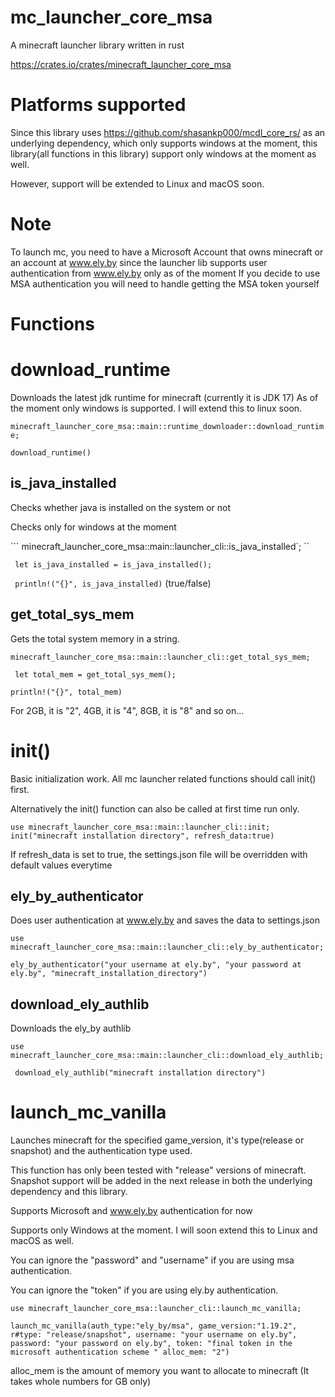 # mc_launcher_core_msa

A minecraft launcher library written in rust

https://crates.io/crates/minecraft_launcher_core_msa

# Platforms supported

Since this library uses https://github.com/shasankp000/mcdl_core_rs/ as an underlying dependency, which only supports windows at the moment, this library(all functions in this library) support only windows at the moment as well.

However, support will be extended to Linux and macOS soon.

# Note

To launch mc, you need to have a Microsoft Account that owns minecraft or an account at www.ely.by since the launcher lib supports user authentication from www.ely.by only as of the moment
If you decide to use MSA authentication you will need to handle getting the MSA token yourself

# Functions

# download_runtime

Downloads the latest jdk runtime for minecraft (currently it is JDK 17)
As of the moment only windows is supported. I will extend this to linux soon.

`minecraft_launcher_core_msa::main::runtime_downloader::download_runtime;`

`download_runtime()`

## is_java_installed

Checks whether java is installed on the system or not

Checks only for windows at the moment

``` minecraft_launcher_core_msa::main::launcher_cli::is_java_installed`; ``

` let is_java_installed = is_java_installed();`

` println!("{}", is_java_installed)` (true/false)

## get_total_sys_mem

Gets the total system memory in a string.

`minecraft_launcher_core_msa::main::launcher_cli::get_total_sys_mem;`

` let total_mem = get_total_sys_mem();`

`println!("{}", total_mem)`

For 2GB, it is "2", 4GB, it is "4", 8GB, it is "8" and so on...

# init()

Basic initialization work. All mc launcher related functions should call init() first.

Alternatively the init() function can also be called at first time run only.

`use minecraft_launcher_core_msa::main::launcher_cli::init;`
`init("minecraft installation directory", refresh_data:true)`

If refresh_data is set to true, the settings.json file will be overridden with default values everytime

## ely_by_authenticator

Does user authentication at www.ely.by and saves the data to settings.json

`use minecraft_launcher_core_msa::main::launcher_cli::ely_by_authenticator;`

`ely_by_authenticator("your username at ely.by", "your password at ely.by", "minecraft_installation_directory")`

## download_ely_authlib

Downloads the ely_by authlib

`use minecraft_launcher_core_msa::main::launcher_cli::download_ely_authlib;`

` download_ely_authlib("minecraft installation directory")`

# launch_mc_vanilla

Launches minecraft for the specified game_version, it's type(release or snapshot) and the authentication type used.

This function has only been tested with "release" versions of minecraft. Snapshot support will be added in the next release in both the underlying dependency and this library.

Supports Microsoft and www.ely.by authentication for now

Supports only Windows at the moment. I will soon extend this to Linux and macOS as well.

You can ignore the "password" and "username" if you are using msa authentication.

You can ignore the "token" if you are using ely.by authentication.

`use minecraft_launcher_core_msa::launcher_cli::launch_mc_vanilla;`

`launch_mc_vanilla(auth_type:"ely_by/msa", game_version:"1.19.2", r#type: "release/snapshot", username: "your username on ely.by", password: "your password on ely.by", token: "final token in the microsoft authentication scheme " alloc_mem: "2")`

alloc_mem is the amount of memory you want to allocate to minecraft (It takes whole numbers for GB only)
